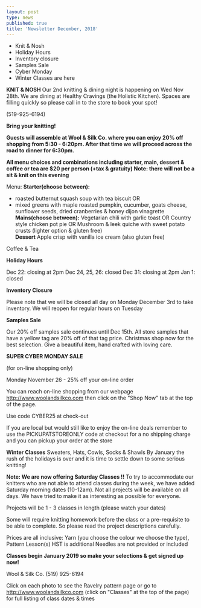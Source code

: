 ```yaml
---
layout: post
type: news
published: true
title: 'Newsletter December, 2018'
---
```


- Knit & Nosh
- Holiday Hours 
- Inventory closure
- Samples Sale
- Cyber Monday
- Winter Classes are here

<strong>KNIT & NOSH</strong>
Our 2nd knitting & dining night is happening on Wed Nov 28th. We are dining at Healthy Cravings
(the Holistic Kitchen). Spaces are filling quickly so please call in to the store to book your spot!

(519-925-6194)

<strong>Bring your knitting!

Guests will assemble at Wool & Silk Co. where you can enjoy 20% off shopping from 5:30 - 6:20pm. After that time we will proceed across the road to dinner for 6:30pm.

All menu choices and combinations including starter, main, dessert & coffee or tea are $20 per person (+tax & gratuity)
Note: there will not be a sit & knit on this evening</strong>

Menu:
<strong>Starter(choose between):</strong>
 - roasted butternut squash soup with tea biscuit
          OR
 - mixed greens with maple roasted pumpkin, cucumber, goats
         cheese, sunflower seeds, dried cranberries
         & honey dijon vinagrette<br />
<strong>Mains(choose between):</strong>
Vegetarian chili with garlic toast
               OR
Country style chicken pot pie
               OR
Mushroom & leek quiche with sweet potato crusts (lighter option & gluten free)<br />
<strong>Dessert</strong>
Apple crisp with vanilla ice cream (also gluten free)

Coffee & Tea

<strong>Holiday Hours</strong>

Dec 22: closing at 2pm
Dec 24, 25, 26: closed
Dec 31: closing at 2pm
           Jan 1: closed

<strong>Inventory Closure</strong>

Please note that we will be closed all day on Monday December 3rd to take inventory. We will reopen for regular hours on Tuesday

<strong>Samples Sale</strong>

Our 20% off samples sale continues until Dec 15th. All store samples that have a yellow tag are 20% off of that tag price. Christmas shop now for the best selection.
Give a beautiful item, hand crafted with loving care.

<strong>SUPER CYBER MONDAY SALE</strong>

(for on-line shopping only)

Monday November 26 - 25% off your on-line order

You can reach on-line shopping from our webpage http://www.woolandsilkco.com
then click on the "Shop Now" tab
at the top of the page.

Use code CYBER25 at check-out

If you are local but would still like to enjoy the on-line deals remember to use the
PICKUPATSTOREONLY 
code at checkout for a no shipping charge and you can pickup your order at the store

<strong>Winter Classes</strong>
Sweaters, Hats, Cowls,
Socks & Shawls
By January the rush of the holidays is over and it is time to settle down to some serious knitting!

<strong>Note:   We are now offering Saturday Classes !!</strong>
To try to accommodate our knitters who are not able to attend classes during the week, we have added Saturday morning dates (10-12am). Not all projects will be available on all days. We have tried to make it as interesting as possible for everyone.

Projects will be 1 - 3 classes in length (please watch your dates)

Some will require knitting homework before the class or a pre-requisite to be able to complete. So please read the project descriptions carefully. 

Prices are all inclusive: 
Yarn (you choose the colour we choose the type),
Pattern
Lesson(s) 
HST is additional 
Needles are not provided or included

<strong>Classes begin January 2019 so make your selections & get signed up now!</strong>

Wool & Silk Co.  (519) 925-6194

Click on each photo to see the Ravelry pattern page
or go to http://www.woolandsilkco.com 
(click on "Classes" at the top of the page)
for full listing of class dates & times 
